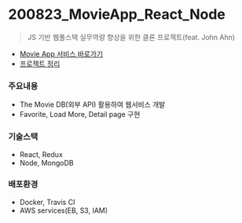 # 200823_MovieApp_React_Node
> JS 기반 웹풀스택 실무역량 향상을 위한 클론 프로젝트(feat. John Ahn)
* [Movie App 서비스 바로가기](http://movieapp-env.eba-rpkddmg5.ap-northeast-2.elasticbeanstalk.com/)
* [프로젝트 정리](https://www.notion.so/Movie-App-Project-a4ee1766d86f45888554e00969c1dcd3)

### 주요내용
* The Movie DB(외부 API) 활용하여 웹서비스 개발
* Favorite, Load More, Detail page 구현

### 기술스택
* React, Redux
* Node, MongoDB
### 배포환경
* Docker, Travis CI
* AWS services(EB, S3, IAM)
